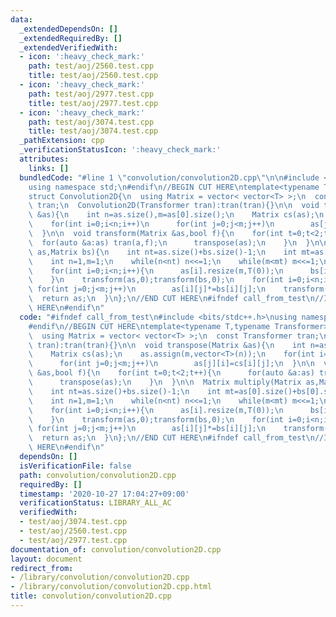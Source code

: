 ```yaml
---
data:
  _extendedDependsOn: []
  _extendedRequiredBy: []
  _extendedVerifiedWith:
  - icon: ':heavy_check_mark:'
    path: test/aoj/2560.test.cpp
    title: test/aoj/2560.test.cpp
  - icon: ':heavy_check_mark:'
    path: test/aoj/2977.test.cpp
    title: test/aoj/2977.test.cpp
  - icon: ':heavy_check_mark:'
    path: test/aoj/3074.test.cpp
    title: test/aoj/3074.test.cpp
  _pathExtension: cpp
  _verificationStatusIcon: ':heavy_check_mark:'
  attributes:
    links: []
  bundledCode: "#line 1 \"convolution/convolution2D.cpp\"\n\n#include <bits/stdc++.h>\n\
    using namespace std;\n#endif\n//BEGIN CUT HERE\ntemplate<typename T,typename Transformer>\n\
    struct Convolution2D{\n  using Matrix = vector< vector<T> >;\n  const Transformer\
    \ tran;\n  Convolution2D(Transformer tran):tran(tran){}\n\n  void transpose(Matrix\
    \ &as){\n    int n=as.size(),m=as[0].size();\n    Matrix cs(as);\n    as.assign(m,vector<T>(n));\n\
    \    for(int i=0;i<n;i++)\n      for(int j=0;j<m;j++)\n        as[j][i]=cs[i][j];\n\
    \  }\n\n  void transform(Matrix &as,bool f){\n    for(int t=0;t<2;t++){\n    \
    \  for(auto &a:as) tran(a,f);\n      transpose(as);\n    }\n  }\n\n  Matrix multiply(Matrix\
    \ as,Matrix bs){\n    int nt=as.size()+bs.size()-1;\n    int mt=as[0].size()+bs[0].size()-1;\n\
    \    int n=1,m=1;\n    while(n<nt) n<<=1;\n    while(m<mt) m<<=1;\n    as.resize(n);bs.resize(n);\n\
    \    for(int i=0;i<n;i++){\n      as[i].resize(m,T(0));\n      bs[i].resize(m,T(0));\n\
    \    }\n    transform(as,0);transform(bs,0);\n    for(int i=0;i<n;i++)\n     \
    \ for(int j=0;j<m;j++)\n        as[i][j]*=bs[i][j];\n    transform(as,1);\n  \
    \  return as;\n  }\n};\n//END CUT HERE\n#ifndef call_from_test\n//INSERT ABOVE\
    \ HERE\n#endif\n"
  code: "#ifndef call_from_test\n#include <bits/stdc++.h>\nusing namespace std;\n\
    #endif\n//BEGIN CUT HERE\ntemplate<typename T,typename Transformer>\nstruct Convolution2D{\n\
    \  using Matrix = vector< vector<T> >;\n  const Transformer tran;\n  Convolution2D(Transformer\
    \ tran):tran(tran){}\n\n  void transpose(Matrix &as){\n    int n=as.size(),m=as[0].size();\n\
    \    Matrix cs(as);\n    as.assign(m,vector<T>(n));\n    for(int i=0;i<n;i++)\n\
    \      for(int j=0;j<m;j++)\n        as[j][i]=cs[i][j];\n  }\n\n  void transform(Matrix\
    \ &as,bool f){\n    for(int t=0;t<2;t++){\n      for(auto &a:as) tran(a,f);\n\
    \      transpose(as);\n    }\n  }\n\n  Matrix multiply(Matrix as,Matrix bs){\n\
    \    int nt=as.size()+bs.size()-1;\n    int mt=as[0].size()+bs[0].size()-1;\n\
    \    int n=1,m=1;\n    while(n<nt) n<<=1;\n    while(m<mt) m<<=1;\n    as.resize(n);bs.resize(n);\n\
    \    for(int i=0;i<n;i++){\n      as[i].resize(m,T(0));\n      bs[i].resize(m,T(0));\n\
    \    }\n    transform(as,0);transform(bs,0);\n    for(int i=0;i<n;i++)\n     \
    \ for(int j=0;j<m;j++)\n        as[i][j]*=bs[i][j];\n    transform(as,1);\n  \
    \  return as;\n  }\n};\n//END CUT HERE\n#ifndef call_from_test\n//INSERT ABOVE\
    \ HERE\n#endif\n"
  dependsOn: []
  isVerificationFile: false
  path: convolution/convolution2D.cpp
  requiredBy: []
  timestamp: '2020-10-27 17:04:27+09:00'
  verificationStatus: LIBRARY_ALL_AC
  verifiedWith:
  - test/aoj/3074.test.cpp
  - test/aoj/2560.test.cpp
  - test/aoj/2977.test.cpp
documentation_of: convolution/convolution2D.cpp
layout: document
redirect_from:
- /library/convolution/convolution2D.cpp
- /library/convolution/convolution2D.cpp.html
title: convolution/convolution2D.cpp
---
```

